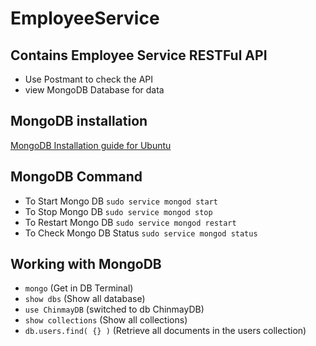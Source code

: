 # EmployeeService

## Contains Employee Service RESTFul API

* Use Postmant to check the API
* view MongoDB Database for data

## MongoDB installation

<a href="https://github.com/CHINMAYVIVEK/literate-guide/blob/mean-stack/mongodb" target="_blank">MongoDB Installation guide for Ubuntu</a>

## MongoDB Command
* To Start Mongo DB `sudo service mongod start`
* To Stop Mongo DB `sudo service mongod stop`
* To Restart Mongo DB `sudo service mongod restart`
* To Check Mongo DB Status `sudo service mongod status`

## Working with MongoDB
* `mongo` (Get in DB Terminal)
* `show dbs` (Show all database)
* `use ChinmayDB` (switched to db ChinmayDB)
* `show collections` (Show all collections)
* `db.users.find( {} )` (Retrieve all documents in the users collection)